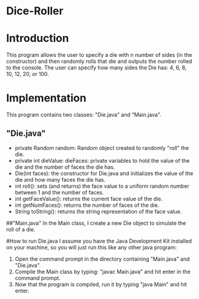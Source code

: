 # Dice-Roller

# Introduction
This program allows the user to specify a die with n number of sides (in the constructor) and then randomly rolls that die and outputs the number rolled to the console. The user can specify how many sides the Die has: 4, 6, 8, 10, 12, 20, or 100. 

# Implementation
This program contains two classes: "Die.java" and "Main.java". 

## "Die.java" 
*  private Random random: Random object created to randomly "roll" the die. 
*  private int dieValue: dieFaces: private variables to hold the value of the die and the number of faces the die has.
*  Die(int faces): the constructor for Die.java and initializes the value of the die and how many faces the die has. 
*  int roll(): sets (and returns) the face value to a uniform random number between 1 and the number of faces. 
*  int getFaceValue(): returns the current face value of the die. 
*  int getNumFaces(): returns the number of faces of the die. 
*  String toString(): returns the string representation of the face value.

##"Main.java" 
In the Main class, I create a new Die object to simulate the roll of a die. 

#How to run Die.java
I assume you have the Java Development Kit installed on your machine, so you will just run this like any other java program: 
  1.  Open the command prompt in the directory containing "Main.java" and "Die.java". 
  2.  Compile the Main class by typing: "javac Main.java" and hit enter in the command prompt. 
  3.  Now that the program is compiled, run it by typing "java Main" and hit enter.

